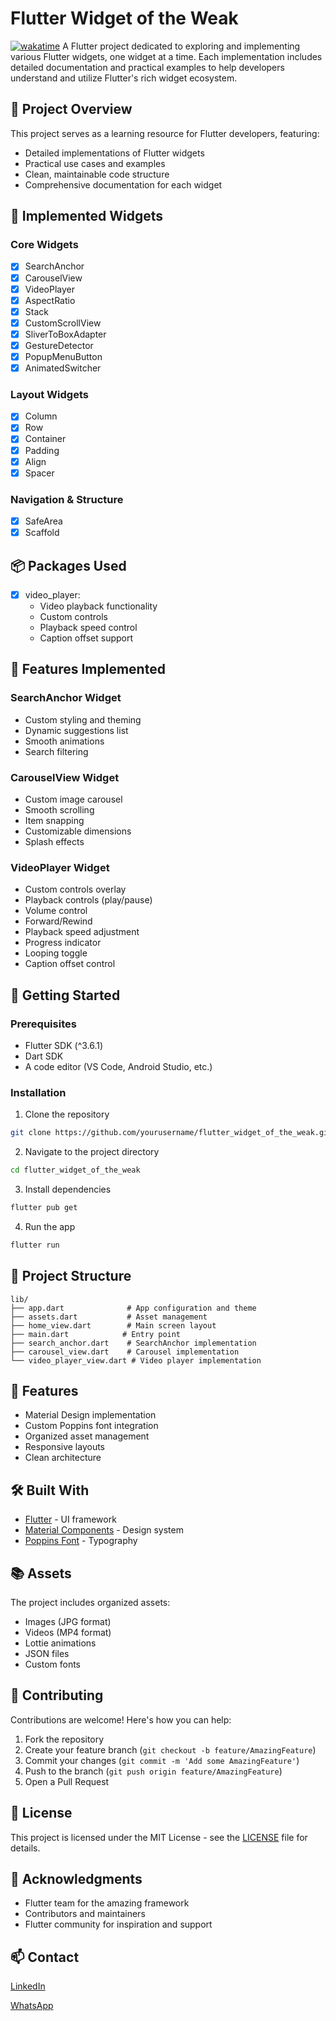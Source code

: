 # Flutter Widget of the Weak
[![wakatime](https://wakatime.com/badge/user/018c9017-daf8-45c1-be71-8b16fd238022/project/85ea9dc1-1ae2-4229-9b75-930159d1c8ee.svg)](https://wakatime.com/@mahmoud_hamdy/projects/srpesuhkin)
A Flutter project dedicated to exploring and implementing various Flutter widgets, one widget at a time. Each implementation includes detailed documentation and practical examples to help developers understand and utilize Flutter's rich widget ecosystem.

## 🎯 Project Overview

This project serves as a learning resource for Flutter developers, featuring:

- Detailed implementations of Flutter widgets
- Practical use cases and examples
- Clean, maintainable code structure
- Comprehensive documentation for each widget

## 📱 Implemented Widgets

### Core Widgets

- [x] SearchAnchor
- [x] CarouselView
- [x] VideoPlayer
- [x] AspectRatio
- [x] Stack
- [x] CustomScrollView
- [x] SliverToBoxAdapter
- [x] GestureDetector
- [x] PopupMenuButton
- [x] AnimatedSwitcher

### Layout Widgets

- [x] Column
- [x] Row
- [x] Container
- [x] Padding
- [x] Align
- [x] Spacer

### Navigation & Structure

- [x] SafeArea
- [x] Scaffold

## 📦 Packages Used

- [x] video_player:
  - Video playback functionality
  - Custom controls
  - Playback speed control
  - Caption offset support

## 🎥 Features Implemented

### SearchAnchor Widget

- Custom styling and theming
- Dynamic suggestions list
- Smooth animations
- Search filtering

### CarouselView Widget

- Custom image carousel
- Smooth scrolling
- Item snapping
- Customizable dimensions
- Splash effects

### VideoPlayer Widget

- Custom controls overlay
- Playback controls (play/pause)
- Volume control
- Forward/Rewind
- Playback speed adjustment
- Progress indicator
- Looping toggle
- Caption offset control

## 🚀 Getting Started

### Prerequisites

- Flutter SDK (^3.6.1)
- Dart SDK
- A code editor (VS Code, Android Studio, etc.)

### Installation

1. Clone the repository

```bash
git clone https://github.com/yourusername/flutter_widget_of_the_weak.git
```

2. Navigate to the project directory

```bash
cd flutter_widget_of_the_weak
```

3. Install dependencies

```bash
flutter pub get
```

4. Run the app

```bash
flutter run
```

## 📂 Project Structure

```structure
lib/
├── app.dart              # App configuration and theme
├── assets.dart           # Asset management
├── home_view.dart        # Main screen layout
├── main.dart            # Entry point
├── search_anchor.dart    # SearchAnchor implementation
├── carousel_view.dart    # Carousel implementation
└── video_player_view.dart # Video player implementation
```

## 🎨 Features

- Material Design implementation
- Custom Poppins font integration
- Organized asset management
- Responsive layouts
- Clean architecture

## 🛠️ Built With

- [Flutter](https://flutter.dev/) - UI framework
- [Material Components](https://material.io/components) - Design system
- [Poppins Font](https://fonts.google.com/specimen/Poppins) - Typography

## 📚 Assets

The project includes organized assets:

- Images (JPG format)
- Videos (MP4 format)
- Lottie animations
- JSON files
- Custom fonts

## 🤝 Contributing

Contributions are welcome! Here's how you can help:

1. Fork the repository
2. Create your feature branch (`git checkout -b feature/AmazingFeature`)
3. Commit your changes (`git commit -m 'Add some AmazingFeature'`)
4. Push to the branch (`git push origin feature/AmazingFeature`)
5. Open a Pull Request

## 📝 License

This project is licensed under the MIT License - see the [LICENSE](LICENSE) file for details.

## 🙏 Acknowledgments

- Flutter team for the amazing framework
- Contributors and maintainers
- Flutter community for inspiration and support

## 📫 Contact

[LinkedIn](https://www.linkedin.com/in/mahmoud-hamdy-alashwah/en/)

[WhatsApp](https://wa.me/201019793768)
